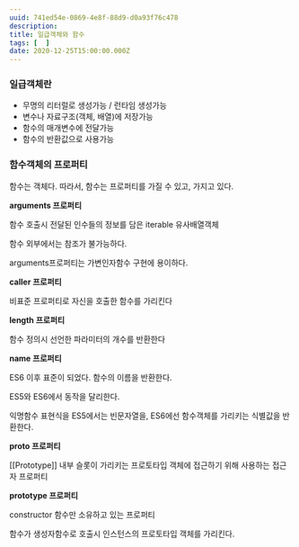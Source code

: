 ```yaml
---
uuid: 741ed54e-0869-4e8f-88d9-d0a93f76c478
description: 
title: 일급객체와 함수
tags: [  ]
date: 2020-12-25T15:00:00.000Z
---
```








### 일급객체란

- 무명의 리터럴로 생성가능 / 런타임 생성가능
- 변수나 자료구조(객체, 배열)에 저장가능
- 함수의 매개변수에 전달가능
- 함수의 반환값으로 사용가능

### 함수객체의 프로퍼티

함수는 객체다. 따라서, 함수는 프로퍼티를 가질 수 있고, 가지고 있다.

**arguments 프로퍼티**

함수 호출시 전달된 인수들의 정보를 담은 iterable 유사배열객체

함수 외부에서는 참조가 불가능하다.

arguments프로퍼티는 가변인자함수 구현에 용이하다.

**caller 프로퍼티**

비표준 프로퍼티로 자신을 호출한 함수를 가리킨다

**length 프로퍼티**

함수 정의시 선언한 파라미터의 개수를 반환한다

**name 프로퍼티**

ES6 이후 표준이 되었다. 함수의 이름을 반환한다.

ES5와 ES6에서 동작을 달리한다.

익명함수 표현식을 ES5에서는 빈문자열을, ES6에선 함수객체를 가리키는 식별값을 반환한다.

**__proto__ 프로퍼티**

[[Prototype]] 내부 슬롯이 가리키는 프로토타입 객체에 접근하기 위해 사용하는 접근자 프로퍼티

**prototype 프로퍼티**

constructor 함수만 소유하고 있는 프로퍼티

함수가 생성자함수로 호출시 인스턴스의 프로토타입 객체를 가리킨다.